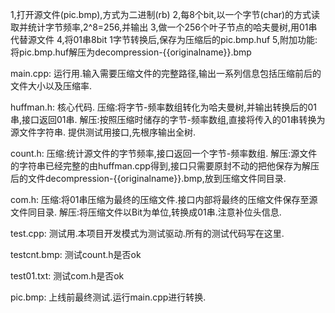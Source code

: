 1,打开源文件(pic.bmp),方式为二进制(rb)
2,每8个bit,以一个字节(char)的方式读取并统计字节频率,2^8=256,并输出
3,做一个256个叶子节点的哈夫曼树,用01串代替源文件
4,将01串8bit 1字节转换后,保存为压缩后的pic.bmp.huf
5,附加功能:将pic.bmp.huf解压为decompression-{{originalname}}.bmp

main.cpp:
运行用.输入需要压缩文件的完整路径,输出一系列信息包括压缩前后的文件大小以及压缩率.

huffman.h:
核心代码.
压缩:将字节-频率数组转化为哈夫曼树,并输出转换后的01串,接口返回01串.
解压:按照压缩时储存的字节-频率数组,直接将传入的01串转换为源文件字符串.
提供测试用接口,先根序输出全树.

count.h:
压缩:统计源文件的字节频率,接口返回一个字节-频率数组.
解压:源文件的字符串已经完整的由huffman.cpp得到,接口只需要原封不动的把他保存为解压后的文件decompression-{{originalname}}.bmp,放到压缩文件同目录.


com.h:
压缩:将01串压缩为最终的压缩文件.接口内部将最终的压缩文件保存至源文件同目录.
解压:将压缩文件以Bit为单位,转换成01串.注意补位头信息.

test.cpp:
测试用.本项目开发模式为测试驱动.所有的测试代码写在这里.

testcnt.bmp:
测试count.h是否ok

test01.txt:
测试com.h是否ok

pic.bmp:
上线前最终测试.运行main.cpp进行转换.
